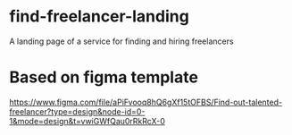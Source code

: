 # find-freelancer-landing
A landing page of a service for finding and hiring freelancers
# Based on figma template
https://www.figma.com/file/aPiFvooq8hQ6gXf15tOFBS/Find-out-talented-freelancer?type=design&node-id=0-1&mode=design&t=vwiGWfQau0rRkRcX-0


